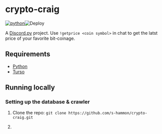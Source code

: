 # crypto-craig

[![python](https://img.shields.io/badge/Python-3.12.7-3776AB.svg?style=flat&logo=python&logoColor=white)](https://www.python.org)![Deploy](https://github.com/s-hammon/crypto-craig/workflows/ci/badge.svg)

A [Discord.py](https://discordpy.readthedocs.io/en/stable) project. Use `!getprice <coin symbol>` in chat to get the latst price of your favorite bit-coinage. 

## Requirements 

* [Python](https://python.org)
* [Turso](https://turso.tech/)

## Running locally

### Setting up the database & crawler

1. Clone the repo: `git clone https://github.com/s-hammon/crypto-craig.git`

1. 